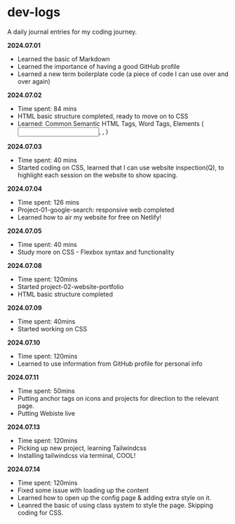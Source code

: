 # dev-logs
 
A daily journal entries for my coding journey.

**2024.07.01**

- Learned the basic of Markdown
- Learned the importance of having a good GitHub profile
- Learned a new term boilerplate code (a piece of code I can use over and over again)

**2024.07.02**
- Time spent: 84 mins
- HTML basic structure completed, ready to move on to CSS
- Learned: Common Semantic HTML Tags, Word Tags, Elements (<input/>, <a>, <span>)

**2024.07.03**
- Time spent: 40 mins
- Started coding on CSS, learned that I can use website inspection(Q), to highlight each session on the website to show spacing.

**2024.07.04**
- Time spent: 126 mins
- Project-01-google-search: responsive web completed
- Learned how to air my website for free on Netlify!

**2024.07.05**
- Time spent: 40 mins
- Study more on CSS - Flexbox syntax and functionality

**2024.07.08**
- Time spent: 120mins
- Started project-02-website-portfolio
- HTML basic structure completed

**2024.07.09**
- Time spent: 40mins
- Started working on CSS

**2024.07.10**
- Time spent: 120mins
- Learned to use information from GitHub profile for personal info

**2024.07.11**
- Time spent: 50mins
- Putting anchor tags on icons and projects for direction to the relevant page.
- Putting Webiste live

**2024.07.13**
- Time spent: 120mins
- Picking up new project, learning Tailwindcss
- Installing tailwindcss via terminal, COOL!

**2024.07.14**
- Time spent: 120mins
- Fixed some issue with loading up the content
- Learned how to open up the config page & adding extra style on it.
- Leanred the basic of using class system to style the page. Skipping coding for CSS. 